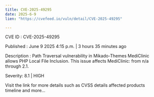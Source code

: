 ```yaml
---
title: CVE-2025-49295
date: 2025-6-9
lien: "https://cvefeed.io/vuln/detail/CVE-2025-49295"

---
```


CVE ID : CVE-2025-49295

Published :  June 9
2025
4:15 p.m. | 3 hours
35 minutes ago

Description : Path Traversal vulnerability in Mikado-Themes MediClinic allows PHP Local File Inclusion. This issue affects MediClinic: from n/a through 2.1.

Severity: 8.1 | HIGH

Visit the link for more details
such as CVSS details
affected products
timeline
and more...
